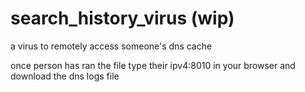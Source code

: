 # search_history_virus (wip)
a virus to remotely access someone's dns cache

once person has ran the file type their ipv4:8010 in your browser and download the dns logs file

